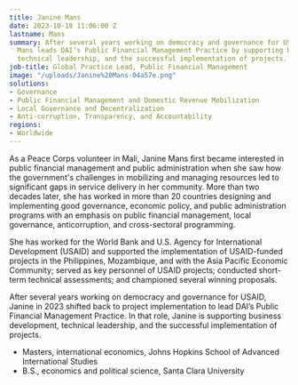 ```yaml
---
title: Janine Mans
date: 2023-10-18 11:06:00 Z
lastname: Mans
summary: After several years working on democracy and governance for USAID, Janine
  Mans leads DAI’s Public Financial Management Practice by supporting business development,
  technical leadership, and the successful implementation of projects.
job-title: Global Practice Lead, Public Financial Management
image: "/uploads/Janine%20Mans-04a57e.png"
solutions:
- Governance
- Public Financial Management and Domestic Revenue Mobilization
- Local Governance and Decentralization
- Anti-corruption, Transparency, and Accountability
regions:
- Worldwide
---
```


As a Peace Corps volunteer in Mali, Janine Mans first became interested in public financial management and public administration when she saw how the government's challenges in mobilizing and managing resources led to significant gaps in service delivery in her community. More than two decades later, she has worked in more than 20 countries designing and implementing good governance, economic policy, and public administration programs with an emphasis on public financial management, local governance, anticorruption, and cross-sectoral programming.

She has worked for the World Bank and U.S. Agency for International Development (USAID) and supported the implementation of USAID-funded projects in the Philippines, Mozambique, and with the Asia Pacific Economic Community; served as key personnel of USAID projects; conducted short-term technical assessments; and championed several winning proposals.

After several years working on democracy and governance for USAID, Janine in 2023 shifted back to project implementation to lead DAI’s Public Financial Management Practice. In that role, Janine is supporting business development, technical leadership, and the successful implementation of projects.

* Masters, international economics, Johns Hopkins School of Advanced International Studies
* B.S., economics and political science, Santa Clara University 